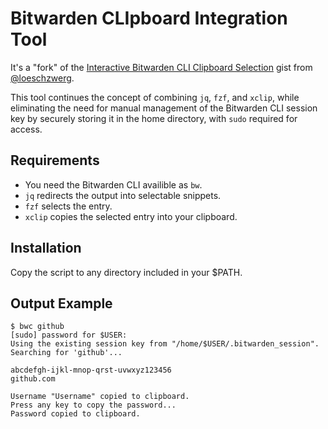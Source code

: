 # Bitwarden CLIpboard Integration Tool

It's a "fork" of the [Interactive Bitwarden CLI Clipboard Selection](https://gist.github.com/loeschzwerg/c2b9d0b50f712a026aa6454af3b58598) gist from [@loeschzwerg](https://github.com/loeschzwerg).

This tool continues the concept of combining `jq`, `fzf`, and `xclip`, while eliminating the need for manual management of the Bitwarden CLI session key by securely storing it in the home directory, with `sudo` required for access.

## Requirements

- You need the Bitwarden CLI availible as `bw`.
- `jq` redirects the output into selectable snippets.
- `fzf` selects the entry.
- `xclip` copies the selected entry into your clipboard.

## Installation

Copy the script to any directory included in your $PATH.

## Output Example

```
$ bwc github                     
[sudo] password for $USER: 
Using the existing session key from "/home/$USER/.bitwarden_session".
Searching for 'github'...

abcdefgh-ijkl-mnop-qrst-uvwxyz123456
github.com

Username "Username" copied to clipboard.
Press any key to copy the password...
Password copied to clipboard.
```
